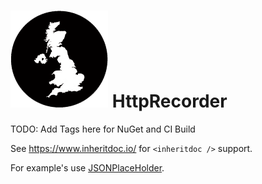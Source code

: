 ﻿# ![Logo](doc/images/logo.png) HttpRecorder

TODO: Add Tags here for NuGet and CI Build

See https://www.inheritdoc.io/ for `<inheritdoc />` support.

For example's use [JSONPlaceHolder](https://jsonplaceholder.typicode.com/).